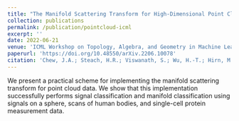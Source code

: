 ```yaml
---
title: "The Manifold Scattering Transform for High-Dimensional Point Cloud Data"
collection: publications
permalink: /publication/pointcloud-icml
excerpt: ''
date: 2022-06-21
venue: 'ICML Workshop on Topology, Algebra, and Geometry in Machine Learning (2022)'
paperurl: 'https://doi.org/10.48550/arXiv.2206.10078'
citation: 'Chew, J.A.; Steach, H.R.; Viswanath, S.; Wu, H.-T.; Hirn, M.; Needell, D.; Krishnaswamy, S.; Perlmutter, M. The Manifold Scattering Transform for High-Dimensional Point Cloud Data. axXiv preprint, 2022.'
---
```

We present a practical scheme for implementing the manifold scattering transform for point cloud data. We show that this implementation successfully performs signal classification and manifold classification using signals on a sphere, scans of human bodies, and single-cell protein measurement data.

<!-- [See paper here](https://analyticalsciencejournals.onlinelibrary.wiley.com/doi/full/10.1002/cem.3119) -->

<!-- Citation: Kazmierczak, N.P.; Chew, J.A.; Michmerhuizen, A.R.; Kim, S.E.; Drees, Z.D.; Rylaarsdam, A.; Thong, T.; Van Laar, L.; Vander Griend, D.A. Sensitivity Limits for Determining 1:1 Binding Constants from Spectrophotometric Titrations via Global Analysis. Journal of Chemometrics, 2019, 33:e3119. -->
